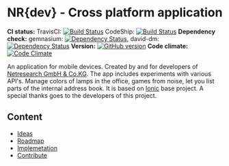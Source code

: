 NR{dev} - Cross platform application
====================================

**CI status:** TravisCI: [![Build Status](https://travis-ci.org/vergissberlin/nr-dev.svg?branch=develop)](https://travis-ci.org/vergissberlin/nr-dev) CodeShip: [![Build Status](https://www.codeship.io/projects/91045130-d4fe-0131-bcf5-76b58fc60a40/status)](https://www.codeship.io/projects/23662)
**Dependency check:** gemnasium: [![Dependency Status](https://gemnasium.com/vergissberlin/nr-dev.svg)](https://gemnasium.com/vergissberlin/nr-dev), david-dm: [![Dependency Status](https://david-dm.org/vergissberlin/nr-dev.svg)](https://david-dm.org/vergissberlin/nr-dev)
**Version:** [![GitHub version](https://badge.fury.io/gh/vergissberlin%2Fnr-dev.svg)](http://badge.fury.io/gh/vergissberlin%2Fnr-dev)
**Code climate:** [![Code Climate](https://codeclimate.com/github/vergissberlin/nr-dev.png)](https://codeclimate.com/github/vergissberlin/nr-dev)

An application for mobile devices. Created by and for developers of [Netresearch GmbH & Co.KG](http://netresearch.de).
The app includes experiments with various API's. Manage colors of lamps in the office, games from noise, let you list parts of the internal address book.
It is based on [Ionic](ionicframework.com) base project. A special thanks goes to the developers of this project.


## Content
- [Ideas](docs/ideas.md)
- [Roadmap](docs/roadmap.md)
- [Implemetation](docs/implementation.md)
- [Contribute](docs/contribute.md)
